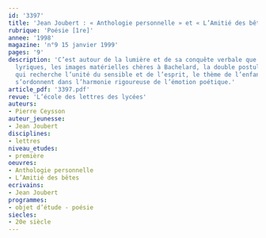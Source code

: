 ```yaml
---
id: '3397'
title: 'Jean Joubert : « Anthologie personnelle » et « L’Amitié des bêtes »'
rubrique: 'Poésie [1re]'
annee: '1998'
magazine: 'n°9 15 janvier 1999'
pages: '9'
description: 'C’est autour de la lumière et de sa conquête verbale que les thèmes
  lyriques, les images matérielles chères à Bachelard, la double postulation de l’homme
  qui recherche l’unité du sensible et de l’esprit, le thème de l’enfance originelle,
  s’ordonnent dans l’harmonie rigoureuse de l’émotion poétique.'
article_pdf: '3397.pdf'
revue: 'L’école des lettres des lycées'
auteurs:
- Pierre Ceysson
auteur_jeunesse:
- Jean Joubert
disciplines:
- lettres
niveau_etudes:
- première
oeuvres:
- Anthologie personnelle
- L’Amitié des bêtes
ecrivains:
- Jean Joubert
programmes:
- objet d’étude - poésie
siecles:
- 20e siècle
---
```

